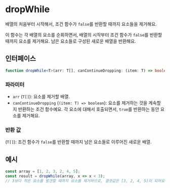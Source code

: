 # dropWhile

배열의 처음부터 시작해서, 조건 함수가 `false`를 반환할 때까지 요소들을 제거해요.

이 함수는 각 배열의 요소를 순회하면서, 배열의 시작부터 조건 함수가 `false`를 반환할 때까지 요소를 제거해요.
남은 요소들로 구성된 새로운 배열을 반환해요.

## 인터페이스

```typescript
function dropWhile<T>(arr: T[], canContinueDropping: (item: T) => boolean): T[];
```

### 파라미터

- `arr` (`T[]`): 요소를 제거할 배열.
- `canContinueDropping` (`(item: T) => boolean`): 요소를 제거하는 것을 계속할지 반환하는 조건 함수예요. 각 요소에 대해서 호출되면서, `true`를 반환하는 동안 요소를 제거해요.

### 반환 값

(`T[]`): 조건 함수가 `false`를 반환할 때까지 남은 요소들로 이루어진 새로운 배열.

## 예시

```typescript
const array = [1, 2, 3, 2, 4, 5];
const result = dropWhile(array, x => x < 3);
// 3보다 작은 요소를 발견할 때까지 요소를 제거하므로, 결괏값은 [3, 2, 4, 5]이 되어요.
```
